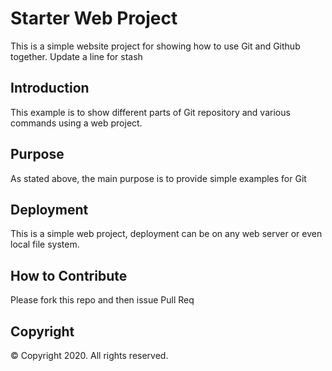 # Starter Web Project

This is a simple website project for showing how to use Git and Github together.
Update a line for stash 

## Introduction

This example is to show different parts of Git repository and various commands using a web project.

## Purpose

As stated above, the main purpose is to provide simple examples for Git

## Deployment

This is a simple web project, deployment can be on any web server or even local file system.

## How to Contribute

Please fork this repo and then issue Pull Req

## Copyright

&copy; Copyright 2020. All rights reserved.